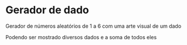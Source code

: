 # Gerador de dado
Gerador de números aleatórios de 1 a 6 com uma arte visual de um dado

Podendo ser mostrado diversos dados e a soma de todos eles
